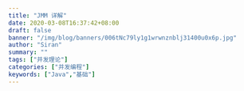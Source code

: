 ```yaml
---
title: "JMM 详解"
date: 2020-03-08T16:37:42+08:00
draft: false
banner: "/img/blog/banners/006tNc79ly1g1wrwnznblj31400u0x6p.jpg"
author: "Siran"
summary: ""
tags: ["并发理论"]
categories: ["并发编程"]
keywords: ["Java","基础"]
---
```

